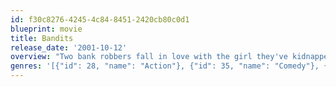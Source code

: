 ```yaml
---
id: f30c8276-4245-4c84-8451-2420cb80c0d1
blueprint: movie
title: Bandits
release_date: '2001-10-12'
overview: "Two bank robbers fall in love with the girl they've kidnapped."
genres: '[{"id": 28, "name": "Action"}, {"id": 35, "name": "Comedy"}, {"id": 80, "name": "Crime"}, {"id": 10749, "name": "Romance"}]'
---
```

